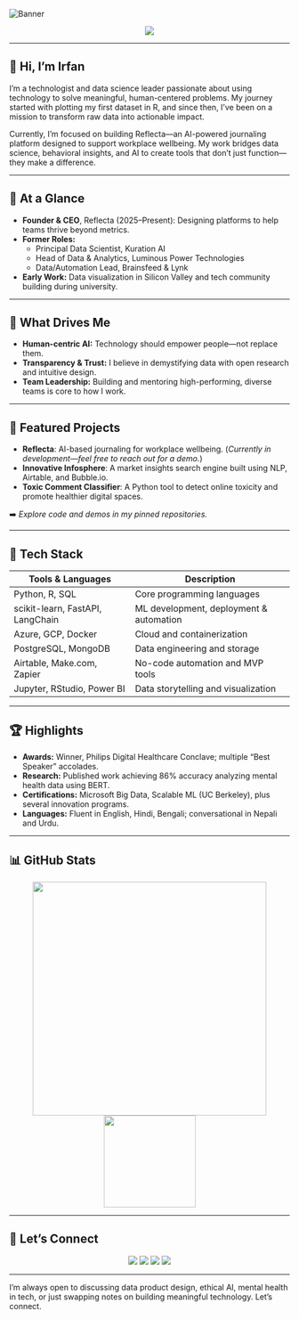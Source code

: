 ![Banner](https://media.licdn.com/dms/image/v2/D5616AQE0lgDvOv59mA/profile-displaybackgroundimage-shrink_350_1400/B56Zg7vf7GHUAc-/0/1753348964564?e=1757548800&v=beta&t=ZEkYJe-Cuk8-r0kd7kgoyXhs6xzwweGF8yk4ZPsXVao)

<p align="center">
  <img src="https://readme-typing-svg.herokuapp.com?color=0077B5&size=28&center=true&vCenter=true&width=650&height=56&lines=Founder+%7C+Data+Science+Leader+%7C+Building+Tech+that+Matters" />
</p>

---

## 👋 Hi, I’m Irfan

I’m a technologist and data science leader passionate about using technology to solve meaningful, human-centered problems. My journey started with plotting my first dataset in R, and since then, I’ve been on a mission to transform raw data into actionable impact.

Currently, I’m focused on building Reflecta—an AI-powered journaling platform designed to support workplace wellbeing. My work bridges data science, behavioral insights, and AI to create tools that don’t just function—they make a difference.

---

## 🚀 At a Glance

- **Founder & CEO**, Reflecta (2025–Present): Designing platforms to help teams thrive beyond metrics.
- **Former Roles:**
  - Principal Data Scientist, Kuration AI
  - Head of Data & Analytics, Luminous Power Technologies
  - Data/Automation Lead, Brainsfeed & Lynk
- **Early Work:** Data visualization in Silicon Valley and tech community building during university.

---

## 🎯 What Drives Me

- **Human-centric AI:** Technology should empower people—not replace them.
- **Transparency & Trust:** I believe in demystifying data with open research and intuitive design.
- **Team Leadership:** Building and mentoring high-performing, diverse teams is core to how I work.

---

## 💼 Featured Projects

- **Reflecta**: AI-based journaling for workplace wellbeing. (*Currently in development—feel free to reach out for a demo.*)
- **Innovative Infosphere**: A market insights search engine built using NLP, Airtable, and Bubble.io.
- **Toxic Comment Classifier**: A Python tool to detect online toxicity and promote healthier digital spaces.

➡️ *Explore code and demos in my pinned repositories.*

---

## 🧰 Tech Stack

| Tools & Languages            | Description                             |
|-----------------------------|------------------------------------------|
| Python, R, SQL              | Core programming languages               |
| scikit-learn, FastAPI, LangChain | ML development, deployment & automation |
| Azure, GCP, Docker          | Cloud and containerization               |
| PostgreSQL, MongoDB         | Data engineering and storage             |
| Airtable, Make.com, Zapier  | No-code automation and MVP tools         |
| Jupyter, RStudio, Power BI  | Data storytelling and visualization      |

---

## 🏆 Highlights

- **Awards:** Winner, Philips Digital Healthcare Conclave; multiple “Best Speaker” accolades.
- **Research:** Published work achieving 86% accuracy analyzing mental health data using BERT.
- **Certifications:** Microsoft Big Data, Scalable ML (UC Berkeley), plus several innovation programs.
- **Languages:** Fluent in English, Hindi, Bengali; conversational in Nepali and Urdu.

---

## 📊 GitHub Stats

<p align="center">
  <img src="https://github-readme-stats.vercel.app/api?username=irfanalidv&show_icons=true&theme=light&count_private=true" width="420"/>
  <img src="https://github-readme-stats.vercel.app/api/top-langs/?username=irfanalidv&layout=compact&theme=light&langs_count=7&hide=processing&card_width=320" height="165">
</p>

---

## 🤝 Let’s Connect

<p align="center">
  <a href="https://fr.linkedin.com/in/irfanalidv"><img src="https://img.shields.io/badge/LinkedIn-0077B5?style=for-the-badge&logo=linkedin&logoColor=white"></a>
  <a href="https://github.com/irfanalidv"><img src="https://img.shields.io/badge/GitHub-161b22?style=for-the-badge&logo=github&logoColor=white"></a>
  <a href="mailto:Irfanali29@hotmail.com"><img src="https://img.shields.io/badge/Email-D14836?style=for-the-badge&logo=gmail&logoColor=white"></a>
  <a href="https://www.getreflecta.com"><img src="https://img.shields.io/badge/Website-1DA1F2?style=for-the-badge&logo=google-chrome&logoColor=white"></a>
</p>

---

I’m always open to discussing data product design, ethical AI, mental health in tech, or just swapping notes on building meaningful technology. Let’s connect.
